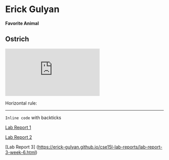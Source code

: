 # Erick Gulyan
**Favorite Animal** 
## Ostrich



![Image](https://github.com/erick-gulyan/cse15l-lab-report/files/7858683/635577047626238302-phxdc5-6936v4t3ndh1j0kyujd9-original.jpg.pdf)


Horizontal rule:

---

`Inline code` with backticks

[Lab Report 1](https://erick-gulyan.github.io/cse15l-lab-reports/lab-report-1-week-2.html)

[Lab Report 2](https://erick-gulyan.github.io/cse15l-lab-reports/lab-report-1-week-4.html)

[Lab Report 3] (https://erick-gulyan.github.io/cse15l-lab-reports/lab-report-3-week-6.html)
